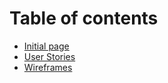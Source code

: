 # Table of contents

* [Initial page](README.md)
* [User Stories](user-stories.md)
* [Wireframes](wireframes.md)

